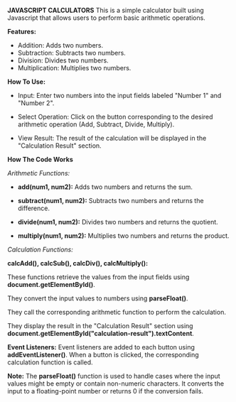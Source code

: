 **JAVASCRIPT CALCULATORS**
This is a simple calculator built using Javascript that allows users to perform basic arithmetic operations.

**Features:**
- Addition: Adds two numbers.
- Subtraction: Subtracts two numbers.
- Division: Divides two numbers.
- Multiplication: Multiplies two numbers.

**How To Use:**
- Input: Enter two numbers into the input fields labeled "Number 1" and "Number 2".

- Select Operation: Click on the button corresponding to the desired arithmetic operation (Add, Subtract, Divide, Multiply).

- View Result: The result of the calculation will be displayed in the "Calculation Result" section.

**How The Code Works**

*Arithmetic Functions:*

- **add(num1, num2):** Adds two numbers and returns the sum.

- **subtract(num1, num2):** Subtracts two numbers and returns the difference.

- **divide(num1, num2):** Divides two numbers and returns the quotient.

- **multiply(num1, num2):** Multiplies two numbers and returns the product.

*Calculation Functions:*

**calcAdd(), calcSub(), calcDiv(), calcMultiply():**

These functions retrieve the values from the input fields using **document.getElementById()**.

They convert the input values to numbers using **parseFloat()**.

They call the corresponding arithmetic function to perform the calculation.

They display the result in the "Calculation Result" section using **document.getElementById("calculation-result").textContent**.

**Event Listeners:**
Event listeners are added to each button using **addEventListener()**.
When a button is clicked, the corresponding calculation function is called.

**Note:**
The **parseFloat()** function is used to handle cases where the input values might be empty or contain non-numeric characters. It converts the input to a floating-point number or returns 0 if the conversion fails.